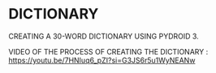 # DICTIONARY
CREATING A 30-WORD DICTIONARY USING PYDROID 3.

VIDEO OF THE PROCESS OF CREATING THE DICTIONARY :
https://youtu.be/7HNIuq6_pZI?si=G3JS6r5u1WyNEANw
